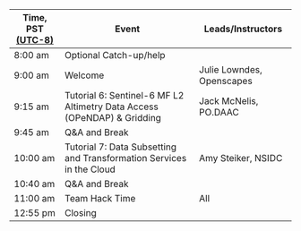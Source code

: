 | Time, PST [(UTC-8)](https://www.timeanddate.com/time/zones/pst) | Event | Leads/Instructors |
|------|-------|-------------------|
| 8:00 am | Optional Catch-up/help |  |
| 9:00 am | Welcome | Julie Lowndes, Openscapes |
| 9:15 am | Tutorial 6: Sentinel-6 MF L2 Altimetry Data Access (OPeNDAP) & Gridding | Jack McNelis, PO.DAAC |
| 9:45 am | Q&A and Break |
| 10:00 am | Tutorial 7: Data Subsetting and Transformation Services in the Cloud | Amy Steiker, NSIDC |
| 10:40 am | Q&A and Break | |
| 11:00 am | Team Hack Time | All |
| 12:55 pm | Closing | |
